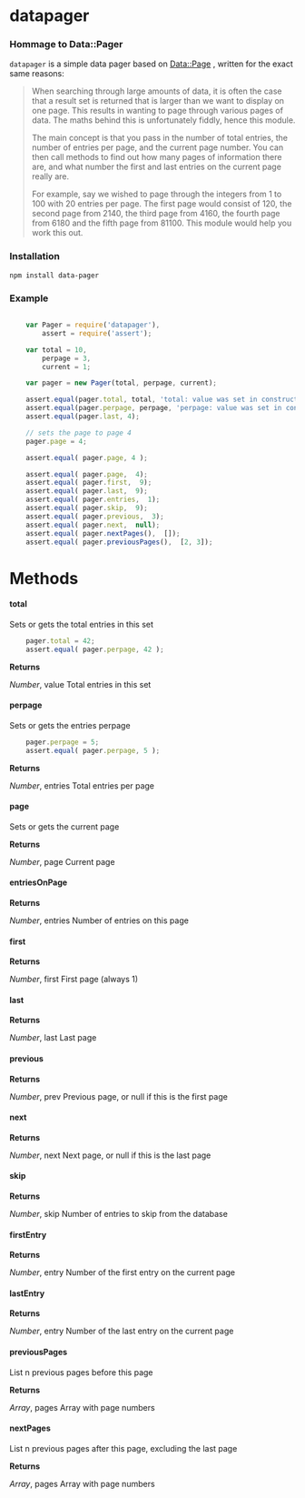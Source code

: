 datapager
==========
### Hommage to Data::Pager

`datapager` is a simple data pager based on [Data::Page](http://search.cpan.org/~lbrocard/DataPage2.02/lib/Data/Page.pm)
, written for the exact same reasons:

> When searching through large amounts of data, it is often the case that a result set is returned that is larger than we want to display on one page. This results in wanting to page through various pages of data. The maths behind this is unfortunately fiddly, hence this module.
>
> The main concept is that you pass in the number of total entries, the number of entries per page, and the current page number. You can then call methods to find out how many pages of information there are, and what number the first and last entries on the current page really are.
>
> For example, say we wished to page through the integers from 1 to 100 with 20 entries per page. The first page would consist of 120, the second page from 2140, the third page from 4160, the fourth page from 6180 and the fifth page from 81100. This module would help you work this out.

### Installation

    npm install data-pager

### Example

```javascript

    var Pager = require('datapager'),
        assert = require('assert');

    var total = 10,
        perpage = 3,
        current = 1;

    var pager = new Pager(total, perpage, current);

    assert.equal(pager.total, total, 'total: value was set in constructor');
    assert.equal(pager.perpage, perpage, 'perpage: value was set in constructor');
    assert.equal(pager.last, 4);

    // sets the page to page 4
    pager.page = 4;

    assert.equal( pager.page, 4 );

    assert.equal( pager.page,  4);
    assert.equal( pager.first,  9);
    assert.equal( pager.last,  9);
    assert.equal( pager.entries,  1);
    assert.equal( pager.skip,  9);
    assert.equal( pager.previous,  3);
    assert.equal( pager.next,  null);
    assert.equal( pager.nextPages(),  []);
    assert.equal( pager.previousPages(),  [2, 3]);

```


Methods
=======

#### total

Sets or gets the total entries in this set

```javascript
    pager.total = 42;
    assert.equal( pager.perpage, 42 );
```

**Returns**

*Number*,  value Total entries in this set

#### perpage

Sets or gets the entries perpage

```javascript
    pager.perpage = 5;
    assert.equal( pager.perpage, 5 );
```
**Returns**

*Number*,  entries Total entries per page

#### page

Sets or gets the current page

**Returns**

*Number*,  page Current page

#### entriesOnPage

**Returns**

*Number*,  entries Number of entries on this page

#### first

**Returns**

*Number*,  first First page (always 1)

#### last

**Returns**

*Number*,  last Last page

#### previous

**Returns**

*Number*,  prev Previous page, or null if this is the first page

#### next

**Returns**

*Number*,  next Next page, or null if this is the last page

#### skip

**Returns**

*Number*,  skip Number of entries to skip from the database

#### firstEntry

**Returns**

*Number*,  entry Number of the first entry on the current page

#### lastEntry

**Returns**

*Number*,  entry Number of the last entry on the current page

#### previousPages

List n previous pages before this page

**Returns**

*Array*,  pages Array with page numbers

#### nextPages

List n previous pages after this page, excluding the last page

**Returns**

*Array*,  pages Array with page numbers
